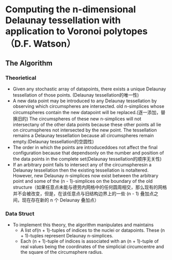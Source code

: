 
# Computing the n-dimensional Delaunay tessellation with application to Voronoi polytopes （D.F. Watson）

## The Algorithm
### Theorietical
* Given any stochastic array of datapoints, there exists a unique Delaunay tessellation of those points. (Delaunay tessellation的唯一性)
* A new data point may be introduced to any Delaunay tessellation by observing which circumspheres are intersected. old n-simplices whose circumspheres contain the new datapoint will be replaced.(逐一添加，替换旧的)
The circumspheres of these new n-simplices will not intersectany of the other data points because these other points all lie on circumspheres not intersected by the new point. The tessellation remains a Delaunay tessellation because all circumspheres remain empty.(Delaunay tessellation的空圆性) 
* The order in which the points are introduceddoes not affect the final configuration because that dependsonly on the number and position of the data points in the complete set(Delaunay tessellation的顺序无关性) 
* If an arbitrary point fails to intersect any of the circumspheresin a Delaunay tessellation then the existing tessellation is notaltered. However, new Delaunay n-simplices now exist between the arbitrary point and some of the (n - 1)-simplices on the boundary of the old structure（如果任意点未能与德劳内网格中的任何圆周相交，那么现有的网格并不会被改变，但是，在该任意点与旧结构边界上的一些 (n - 1) 叠加点之间，现在存在新的 n 个 Delaunay 叠加点）
### Data Struct
* To implement this theory, the algorithm manipulates and maintains 
    * A list of(n + 1)-tuples of indices to the nuclei or datapoints. These (n + 1)-tuples represent Delaunay n-simplices. 
    * Each (n + 1)-tuple of indices is associated with an (n + 1)-tuple of real values being the coordinates of the simplicial circumcentre and the square of the circumsphere radius.